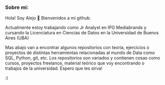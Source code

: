 ### Sobre mi:
Hola! Soy Alejo 👋 Bienvenidos a mi github.

Actualmente estoy trabajando como Jr Analyst en IPG Mediabrands y cursando la Licenciatura en Ciencias de Datos en la Universidad de Buenos Aires (UBA)

Mas abajo van a encontrar algunos repositorios con teoría, ejercicios o proyectos de distintas herramientas relacionadas al mundo de Data como SQL, Python, git, etc.
Los repositorios son variados y contienen cosas como cursos, proyectos freelance, material teórico que voy encontrando o trabajos de la universidad.
Espero que les sirva!

:)

<!--
**alejoGonc/alejoGonc** is a ✨ _special_ ✨ repository because its `README.md` (this file) appears on your GitHub profile.

Here are some ideas to get you started:

- 🔭 I’m currently working on ...
- 🌱 I’m currently learning ...
- 👯 I’m looking to collaborate on ...
- 🤔 I’m looking for help with ...
- 💬 Ask me about ...
- 📫 How to reach me: ...
- 😄 Pronouns: ...
- ⚡ Fun fact: ...
-->
